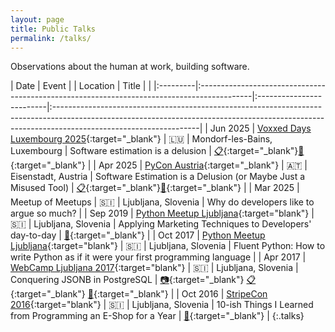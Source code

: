 ```yaml
---
layout: page
title: Public Talks
permalink: /talks/
---
```


Observations about the human at work, building software.

| Date     | Event                                                                                      | | Location                 | Title    |                                                                                                                                                                                        |
|:---------|:-------------------------------------------------------------------------------------------|:-------------------------|:------------------------------------------------------------------------------------------------------------------------------------------------------------------------------------------------|
| Jun 2025 | [Voxxed Days Luxembourg 2025](https://luxembourg.voxxeddays.com/en/){:target="_blank"}     | 🇱🇺 | Mondorf-les-Bains, Luxembourg          | Software estimation is a delusion | [📋](https://mobile.devoxx.com/events/voxxedlu2025/talks/3575/details "Details"){:target="_blank"}[📂](https://speakerdeck.com/inesp/software-estimation-take-a-wild-guess-but-make-it-official "Slides"){:target="_blank"}                                               |
| Apr 2025 | [PyCon Austria](https://pycon.pyug.at/en/){:target="_blank"}                               | 🇦🇹 | Eisenstadt, Austria | Software Estimation is a Delusion (or Maybe Just a Misused Tool) | [📋](https://pycon.pyug.at/talks/software-estimation-is-a-delusion-or-is-it-just-a-misused-tool/ "Details"){:target="_blank"}[📂](https://speakerdeck.com/inesp/software-estimation-is-a-delusion "Slides"){:target="_blank"}                                         |
| Mar 2025 | Meetup of Meetups                                                                          | 🇸🇮 | Ljubljana, Slovenia | Why do developers like to argue so much?                                                                                                                                                        |
| Sep 2019 | [Python Meetup Ljubljana](https://www.meetup.com/ljubljana-python-group/events/264578339/?eventOrigin=group_calendar){:target="blank"} | 🇸🇮 | Ljubljana, Slovenia | Applying Marketing Techniques to Developers' day-to-day       | [📂](https://speakerdeck.com/inesp/applying-marketing-techniques-to-developers-day-to-day "Slides"){:target="_blank"} |
| Oct 2017 | [Python Meetup Ljubljana](https://www.meetup.com/ljubljana-python-group/events/243772267/?eventOrigin=group_calendar){:target="blank"} | 🇸🇮 | Ljubljana, Slovenia | Fluent Python: How to write Python as if it were your first programming language                                                                                                                |
| Apr 2017 | [WebCamp Ljubljana 2017](https://2017.webcamp.si/){:target="blank"}                        | 🇸🇮 | Ljubljana, Slovenia | Conquering JSONB in PostgreSQL | [📷️](https://www.youtube.com/watch?v=Agi7WWEZBNM&list=PLIZtfj-D-vQyHICP4U2rave3u8Tmzc7pZ "Video"){:target="_blank"} [📋](https://2017.webcamp.si/speakers/ines-panker/ "Details"){:target="_blank"} [📂](https://speakerdeck.com/inesp/conquering-jsonb-in-postgresql "Slides"){:target="_blank"}                                                                                                 |
| Oct 2016 | [StripeCon 2016](https://2016.stripecon.eu/){:target="blank"}                              | 🇸🇮 | Ljubljana, Slovenia | 10-ish Things I Learned from Programming an E-Shop for a Year | [📂](https://www.slideshare.net/slideshow/10ish-things-i-learned-from-programming-an-eshop-for-a-year/75541385 "Slides"){:target="_blank"} |
{:.talks}
